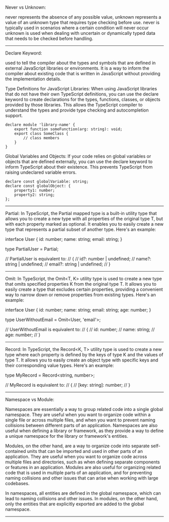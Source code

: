 Never vs Unknown:

 never represents the absence of any possible value,
 unknown represents a value of an unknown type that requires type checking before use.
 never is typically used in scenarios where a certain condition will never occur
 unknown is used when dealing with uncertain or dynamically typed data that needs to be checked before handling.
______________________________________
Declare Keyword:

used to tell the compiler about the types and symbols that are defined in external JavaScript libraries or environments. 
It is a way to inform the compiler about existing code that is written in JavaScript without providing the implementation details. 

Type Definitions for JavaScript Libraries:
    When using JavaScript libraries that do not have their own TypeScript definitions, you can use the declare keyword to create declarations for the types, functions, classes, or objects provided by those libraries. This allows the TypeScript compiler to understand the types and provide type checking and autocompletion support. 

    declare module 'library-name' {
        export function someFunction(arg: string): void;
        export class SomeClass {
            // class members
        }
    }

Global Variables and Objects: 
    If your code relies on global variables or objects that are defined externally, you can use the declare keyword to inform TypeScript about their existence. This prevents TypeScript from raising undeclared variable errors. 

    declare const globalVariable: string;
    declare const globalObject: {
        property1: number;
        property2: string;
    };
______________________________________
Partial: In TypeScript, the Partial<T> mapped type is a built-in utility type that allows you to create a new type with all properties of the original type T, but with each property marked as optional. It enables you to easily create a new type that represents a partial subset of another type. Here's an example:

interface User {
  id: number;
  name: string;
  email: string;
}

type PartialUser = Partial<User>;

// PartialUser is equivalent to:
// {
//   id?: number | undefined;
//   name?: string | undefined;
//   email?: string | undefined;
// }
______________________________________

Omit: In TypeScript, the Omit<T, K> utility type is used to create a new type that omits specified properties K from the original type T. It allows you to easily create a type that excludes certain properties, providing a convenient way to narrow down or remove properties from existing types. Here's an example:

interface User {
  id: number;
  name: string;
  email: string;
  age: number;
}

type UserWithoutEmail = Omit<User, 'email'>;

// UserWithoutEmail is equivalent to:
// {
//   id: number;
//   name: string;
//   age: number;
// }
______________________________________

Record: In TypeScript, the Record<K, T> utility type is used to create a new type where each property is defined by the keys of type K and the values of type T. It allows you to easily create an object type with specific keys and their corresponding value types. Here's an example:

type MyRecord = Record<string, number>;

// MyRecord is equivalent to:
// {
//   [key: string]: number;
// }
______________________________________
Namespace vs Module:

Namespaces are essentially a way to group related code into a single global namespace. They are useful when you want to organize code within a single file or across multiple files, and when you want to prevent naming collisions between different parts of an application. Namespaces are also useful when defining a library or framework, as they provide a way to define a unique namespace for the library or framework's entities.

Modules, on the other hand, are a way to organize code into separate self-contained units that can be imported and used in other parts of an application. They are useful when you want to organize code across multiple files and directories, such as when defining separate components or features in an application. Modules are also useful for organizing related code that is used in multiple parts of an application, and for preventing naming collisions and other issues that can arise when working with large codebases.

In namespaces, all entities are defined in the global namespace, which can lead to naming collisions and other issues.
In modules, on the other hand, only the entities that are explicitly exported are added to the global namespace.

______________________________________
